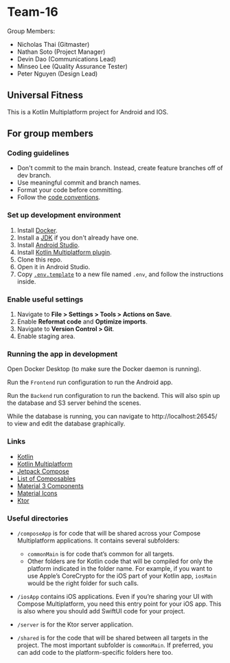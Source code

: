 # Team-16

Group Members:
- Nicholas Thai (Gitmaster)
- Nathan Soto (Project Manager)
- Devin Dao (Communications Lead)
- Minseo Lee (Quality Assurance Tester)
- Peter Nguyen (Design Lead)

## Universal Fitness

This is a Kotlin Multiplatform project for Android and IOS.

## For group members

### Coding guidelines

- Don't commit to the main branch. Instead, create feature branches off of dev branch.
- Use meaningful commit and branch names.
- Format your code before committing.
- Follow the [code conventions](CODE_STYLE.md).

### Set up development environment

1. Install [Docker](https://www.docker.com/).
2. Install a [JDK](https://adoptium.net/temurin/releases/?package=jdk) if you don't already have one.
3. Install [Android Studio](https://developer.android.com/studio).
4. Install [Kotlin Multiplatform plugin](https://plugins.jetbrains.com/plugin/14936-kotlin-multiplatform).
5. Clone this repo.
6. Open it in Android Studio.
7. Copy [`.env.template`](/.env.template) to a new file named `.env`, and follow the instructions inside.

### Enable useful settings

1. Navigate to **File > Settings > Tools > Actions on Save**.
2. Enable **Reformat code** and **Optimize imports**.
3. Navigate to **Version Control > Git**.
4. Enable staging area.

### Running the app in development

Open Docker Desktop (to make sure the Docker daemon is running).

Run the `Frontend` run configuration to run the Android app.

Run the `Backend` run configuration to run the backend. This will also spin up the database and S3 server behind the scenes.

While the database is running, you can navigate to http://localhost:26545/ to view and edit the database graphically.

### Links

- [Kotlin](https://kotlinlang.org/docs/)
- [Kotlin Multiplatform](https://www.jetbrains.com/help/kotlin-multiplatform-dev/)
- [Jetpack Compose](https://developer.android.com/develop/ui/compose/documentation)
- [List of Composables](https://composables.com/)
- [Material 3 Components](https://m3.material.io/components)
- [Material Icons](https://fonts.google.com/icons?icon.set=Material+Icons&icon.style=Filled)
- [Ktor](https://ktor.io/docs/welcome.html)

### Useful directories

* `/composeApp` is for code that will be shared across your Compose Multiplatform applications.
  It contains several subfolders:
  - `commonMain` is for code that’s common for all targets.
  - Other folders are for Kotlin code that will be compiled for only the platform indicated in the folder name.
    For example, if you want to use Apple’s CoreCrypto for the iOS part of your Kotlin app,
    `iosMain` would be the right folder for such calls.

* `/iosApp` contains iOS applications. Even if you’re sharing your UI with Compose Multiplatform, 
  you need this entry point for your iOS app. This is also where you should add SwiftUI code for your project.

* `/server` is for the Ktor server application.

* `/shared` is for the code that will be shared between all targets in the project.
  The most important subfolder is `commonMain`. If preferred, you can add code to the platform-specific folders here too.
